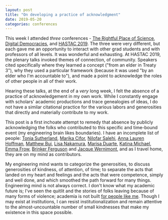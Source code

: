 ```yaml
---
layout: post
title: "On developing a practice of acknowledgment"
date: 2019-05-20
categories: conferences
---
```


This week I attended _three_ conferences - [The Rightful Place of Science](https://sfis.asu.edu/news-events/events/cspo-20th), [Digital Democracies](http://www.sfu.ca/digital-democracies/2019-conference/program.html), and [HASTAC 2019](http://www.hastac2019.org/).  The three were very different, but each gave me an opportunity to interact with other grad students and with professors of all levels.   It was wonderful and exhausting. At HASTAC 2019, the plenary talks invoked themes of connection, of community.  Speakers cited specifically where they learned a concept ("from an elder in Treaty 3"), why they used a particular framework (because it was used "by an elder who I'm accountable to"), and made a point to acknowledge the roles of other people in all of their work.  

Hearing these talks, at the end of a _very_ long week, I felt the absence of a practice of acknowledgement in my own work.  While I constantly engage with scholars' academic productions and trace genealogies of ideas, I do not have a similar citational practice for the various labors and generosities that directly and materially contribute to my work.

This post is a first inchoate attempt to remedy that absence by publicly acknowledging the folks who contributed to this specific and time-bound event (my engineering brain likes boundaries). I have an incomplete list of people: [Tonia Sutherland](https://toniasutherland.com/), [Marika Cifor](https://marikacifor.com/), [Nilofar Salehi](http://niloufar.org/), [Anna Lauren Hoffman](https://www.annaeveryday.com/), [Matthew Bui](https://twitter.com/matthew_bui?lang=en), [Lisa Nakamura](https://lisanakamura.net/), [Marisa Duarte](http://marisaduarte.net/), [Katina Michael](https://www.katinamichael.com/), [Emma Frow](https://isearch.asu.edu/profile/2564909), [Brinker Ferguson](https://www.brinkerferguson.com/) and [Jacque Wernimont](https://jwernimont.com/), and as I travel home, they are on my mind as contributors.

My engineering mind wants to categorize the generosities, to discuss generosities of kindness, of attention, of time; to separate the acts that landed on my heart and feelings and the acts that were competence, simply and well done, and which smoothed the path forward for many things.  Engineering mind is not always correct. I don't know what my academic future is; I've seen the quitlit and the stories of folks leaving because of many forms of violence; academia is not built [for people like me](https://www.insidehighered.com/advice/2016/07/15/challenge-being-transgender-academic-job-market-essay).   Though I may exist at institutions, I can resist institutionalization and remain attentive to the almost-uncountable number of small kindnesses that make my existence in this space possible.  
